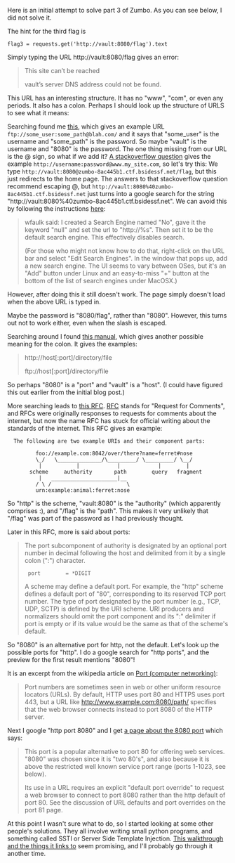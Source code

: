 Here is an initial attempt to solve part 3 of Zumbo.  As you can see below, I did not solve it.

The hint for the third flag is

```
flag3 = requests.get('http://vault:8080/flag').text
```

Simply typing the URL http://vault:8080/flag gives an error:

>This site can’t be reached
>
>vault’s server DNS address could not be found.

This URL has an interesting structure.  It has no "www", "com", or even any periods.  It also has a colon.  Perhaps I should look up the structure of URLS to see what it means:

Searching found me [this](http://www.skorks.com/2010/05/what-every-developer-should-know-about-urls/), which gives an example URL `ftp://some_user:some_path@blah.com/` and it says that "some_user" is the username and "some_path" is the password.  So maybe "vault" is the username and "8080" is the password.
The one thing missing from our URL is the @ sign, so what if we add it?
[A stackoverflow question](http://stackoverflow.com/questions/10050877/url-username-with) gives the example `http://username:password@www.my_site.com`, so let's try this:
We type `http://vault:8080@zumbo-8ac445b1.ctf.bsidessf.net/flag`, but this just redirects to the home page.  The answers to that stackoverflow question recommend escaping @, but `http://vault:8080%40zumbo-8ac445b1.ctf.bsidessf.net` just turns into a google search for the string "http://vault:8080%40zumbo-8ac445b1.ctf.bsidessf.net".  We can avoid this by following the instructions [here](http://vault:8080%40zumbo-8ac445b1.ctf.bsidessf.net):

>wfaulk said:
>I created a Search Engine named "No", gave it the keyword "null" and set the url to "http://%s".  Then set it to be the default search engine.  This effectively disables search. 
>
>(For those who might not know how to do that, right-click on the URL bar and select "Edit Search Engines".  In the window that pops up, add a new search engine.  The UI seems to vary between OSes, but it's an "Add" button under Linux and an easy-to-miss "+" button at the bottom of the list of search engines under MacOSX.)

However, after doing this it still doesn't work.  The page simply doesn't load when the above URL is typed in.

Maybe the password is "8080/flag", rather than "8080".  However, this turns out not to work either, even when the slash is escaped.

Searching around I found [this manual](https://www.gnu.org/software/wget/manual/html_node/URL-Format.html), which gives another possible meaning for the colon.  It gives the examples:

>http://host[:port]/directory/file
>
>ftp://host[:port]/directory/file

So perhaps "8080" is a "port" and "vault" is a "host".  (I could have figured this out earlier from the initial blog post.)

More searching leads to [this RFC](http://www.faqs.org/rfcs/rfc3986.html).  [RFC](https://en.wikipedia.org/wiki/Request_for_Comments) stands for "Request for Comments", and RFCs were originally responses to requests for comments about the internet, but now the name RFC has stuck for official writing about the standards of the internet.  This RFC gives an example:

```
  The following are two example URIs and their component parts:

         foo://example.com:8042/over/there?name=ferret#nose
         \_/   \______________/\_________/ \_________/ \__/
          |           |            |            |        |
       scheme     authority       path        query   fragment
          |   _____________________|__
         / \ /                        \
         urn:example:animal:ferret:nose
```

So "http" is the scheme, "vault:8080" is the "authority" (which apparently comprises <host>:<port>), and "/flag" is the "path".  This makes it very unlikely that "/flag" was part of the password as I had previously thought.

Later in this RFC, more is said about ports:

>The port subcomponent of authority is designated by an optional port
>   number in decimal following the host and delimited from it by a
>   single colon (":") character.
>
>      port        = *DIGIT
>
>   A scheme may define a default port.  For example, the "http" scheme
>   defines a default port of "80", corresponding to its reserved TCP
>   port number.  The type of port designated by the port number (e.g.,
>   TCP, UDP, SCTP) is defined by the URI scheme.  URI producers and
>   normalizers should omit the port component and its ":" delimiter if
>   port is empty or if its value would be the same as that of the
>   scheme's default.

So "8080" is an alternative port for http, not the default.  Let's look up the possible ports for "http".  I do a google search for "http ports", and the preview for the first result mentions "8080"!

It is an excerpt from the wikipedia article on [Port (computer networking)](https://en.wikipedia.org/wiki/Port_(computer_networking)):

>Port numbers are sometimes seen in web or other uniform resource locators (URLs). By default, HTTP uses port 80 and HTTPS uses port 443, but a URL like http://www.example.com:8080/path/ specifies that the web browser connects instead to port 8080 of the HTTP server.

Next I google "http port 8080" and I get [a page about the 8080 port](https://www.grc.com/port_8080.htm) which says:

>This port is a popular alternative to port 80 for offering web services. "8080" was chosen since it is "two 80's", and also because it is above the restricted well known service port range (ports 1-1023, see below).
>
>Its use in a URL requires an explicit "default port override" to request a web browser to connect to port 8080 rather than the http default of port 80. See the discussion of URL defaults and port overrides on the port 81 page.

At this point I wasn't sure what to do, so I started looking at some other people's solutions.  They all involve writing small python programs, and something called SSTI or Server Side Template Injection.  [This walkthrough and the things it links to](http://www.faqs.org/rfcs/rfc3986.html) seem promising, and I'll probably go through it another time.
